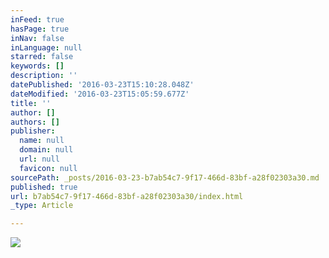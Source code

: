 ```yaml
---
inFeed: true
hasPage: true
inNav: false
inLanguage: null
starred: false
keywords: []
description: ''
datePublished: '2016-03-23T15:10:28.048Z'
dateModified: '2016-03-23T15:05:59.677Z'
title: ''
author: []
authors: []
publisher:
  name: null
  domain: null
  url: null
  favicon: null
sourcePath: _posts/2016-03-23-b7ab54c7-9f17-466d-83bf-a28f02303a30.md
published: true
url: b7ab54c7-9f17-466d-83bf-a28f02303a30/index.html
_type: Article

---
```

![](https://the-grid-user-content.s3-us-west-2.amazonaws.com/a902d30c-aa84-48b3-adf1-186ca138386e.jpg)